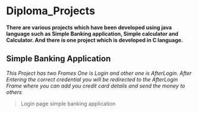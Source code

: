 # Diploma_Projects

**There are various projects which have been developed using java language such as Simple Banking application, Simple calculator and Calculator. And there is one project which is developed in C language.**

## Simple Banking Application 
*This Project has two Frames One is Login and other one is AfterLogin. After Entering the correct credential you will be redirected to the AfterLogin Frame where you can add you credit card details and send the money to others*

>Login page simple banking application




